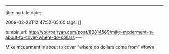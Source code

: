 ---
title: no title
date:

 2009-02-23T12:47:52-05:00 
tags:  []

tumblr_url:
http://yourpalryan.com/post/80814569/mike-mcderment-is-about-to-cover-where-do-dollars
\-\--

Mike mcderment is about to cover "where do dollars come from" \#fowa
